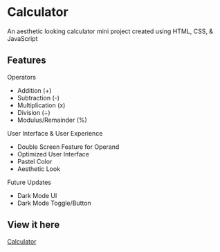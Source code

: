 # Calculator 

An aesthetic looking calculator mini project created using HTML, CSS, & JavaScript

## Features

Operators
- Addition (+)
- Subtraction (-)
- Multiplication (x)
- Division (÷)
- Modulus/Remainder (%)

User Interface & User Experience
- Double Screen Feature for Operand
- Optimized User Interface
- Pastel Color
- Aesthetic Look

Future Updates
- Dark Mode UI
- Dark Mode Toggle/Button

## View it here
[Calculator](https://ken2213.github.io/calculator/)
